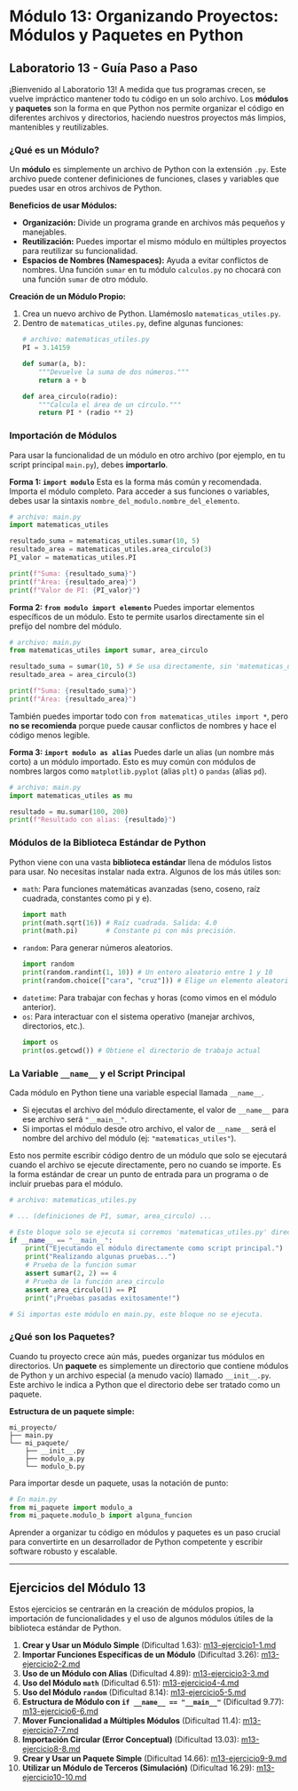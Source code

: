 # Módulo 13: Organizando Proyectos: Módulos y Paquetes en Python

## Laboratorio 13 - Guía Paso a Paso

¡Bienvenido al Laboratorio 13! A medida que tus programas crecen, se vuelve impráctico mantener todo tu código en un solo archivo. Los **módulos** y **paquetes** son la forma en que Python nos permite organizar el código en diferentes archivos y directorios, haciendo nuestros proyectos más limpios, mantenibles y reutilizables.

### ¿Qué es un Módulo?
Un **módulo** es simplemente un archivo de Python con la extensión `.py`. Este archivo puede contener definiciones de funciones, clases y variables que puedes usar en otros archivos de Python.

**Beneficios de usar Módulos:**
*   **Organización:** Divide un programa grande en archivos más pequeños y manejables.
*   **Reutilización:** Puedes importar el mismo módulo en múltiples proyectos para reutilizar su funcionalidad.
*   **Espacios de Nombres (Namespaces):** Ayuda a evitar conflictos de nombres. Una función `sumar` en tu módulo `calculos.py` no chocará con una función `sumar` de otro módulo.

**Creación de un Módulo Propio:**
1.  Crea un nuevo archivo de Python. Llamémoslo `matematicas_utiles.py`.
2.  Dentro de `matematicas_utiles.py`, define algunas funciones:
    ```python
    # archivo: matematicas_utiles.py
    PI = 3.14159

    def sumar(a, b):
        """Devuelve la suma de dos números."""
        return a + b

    def area_circulo(radio):
        """Calcula el área de un círculo."""
        return PI * (radio ** 2)
    ```

### Importación de Módulos
Para usar la funcionalidad de un módulo en otro archivo (por ejemplo, en tu script principal `main.py`), debes **importarlo**.

**Forma 1: `import modulo`**
Esta es la forma más común y recomendada. Importa el módulo completo. Para acceder a sus funciones o variables, debes usar la sintaxis `nombre_del_modulo.nombre_del_elemento`.
```python
# archivo: main.py
import matematicas_utiles

resultado_suma = matematicas_utiles.sumar(10, 5)
resultado_area = matematicas_utiles.area_circulo(3)
PI_valor = matematicas_utiles.PI

print(f"Suma: {resultado_suma}")
print(f"Área: {resultado_area}")
print(f"Valor de PI: {PI_valor}")
```

**Forma 2: `from modulo import elemento`**
Puedes importar elementos específicos de un módulo. Esto te permite usarlos directamente sin el prefijo del nombre del módulo.
```python
# archivo: main.py
from matematicas_utiles import sumar, area_circulo

resultado_suma = sumar(10, 5) # Se usa directamente, sin 'matematicas_utiles.'
resultado_area = area_circulo(3)

print(f"Suma: {resultado_suma}")
print(f"Área: {resultado_area}")
```
También puedes importar todo con `from matematicas_utiles import *`, pero **no se recomienda** porque puede causar conflictos de nombres y hace el código menos legible.

**Forma 3: `import modulo as alias`**
Puedes darle un alias (un nombre más corto) a un módulo importado. Esto es muy común con módulos de nombres largos como `matplotlib.pyplot` (alias `plt`) o `pandas` (alias `pd`).
```python
# archivo: main.py
import matematicas_utiles as mu

resultado = mu.sumar(100, 200)
print(f"Resultado con alias: {resultado}")
```

### Módulos de la Biblioteca Estándar de Python
Python viene con una vasta **biblioteca estándar** llena de módulos listos para usar. No necesitas instalar nada extra. Algunos de los más útiles son:

*   `math`: Para funciones matemáticas avanzadas (seno, coseno, raíz cuadrada, constantes como pi y e).
    ```python
    import math
    print(math.sqrt(16)) # Raíz cuadrada. Salida: 4.0
    print(math.pi)       # Constante pi con más precisión.
    ```
*   `random`: Para generar números aleatorios.
    ```python
    import random
    print(random.randint(1, 10)) # Un entero aleatorio entre 1 y 10
    print(random.choice(["cara", "cruz"])) # Elige un elemento aleatorio de una lista
    ```
*   `datetime`: Para trabajar con fechas y horas (como vimos en el módulo anterior).
*   `os`: Para interactuar con el sistema operativo (manejar archivos, directorios, etc.).
    ```python
    import os
    print(os.getcwd()) # Obtiene el directorio de trabajo actual
    ```

### La Variable `__name__` y el Script Principal
Cada módulo en Python tiene una variable especial llamada `__name__`.
*   Si ejecutas el archivo del módulo directamente, el valor de `__name__` para ese archivo será `"__main__"`.
*   Si importas el módulo desde otro archivo, el valor de `__name__` será el nombre del archivo del módulo (ej: `"matematicas_utiles"`).

Esto nos permite escribir código dentro de un módulo que solo se ejecutará cuando el archivo se ejecute directamente, pero no cuando se importe. Es la forma estándar de crear un punto de entrada para un programa o de incluir pruebas para el módulo.

```python
# archivo: matematicas_utiles.py

# ... (definiciones de PI, sumar, area_circulo) ...

# Este bloque solo se ejecuta si corremos 'matematicas_utiles.py' directamente
if __name__ == "__main__":
    print("Ejecutando el módulo directamente como script principal.")
    print("Realizando algunas pruebas...")
    # Prueba de la función sumar
    assert sumar(2, 2) == 4
    # Prueba de la función area_circulo
    assert area_circulo(1) == PI
    print("¡Pruebas pasadas exitosamente!")

# Si importas este módulo en main.py, este bloque no se ejecuta.
```

### ¿Qué son los Paquetes?
Cuando tu proyecto crece aún más, puedes organizar tus módulos en directorios. Un **paquete** es simplemente un directorio que contiene módulos de Python y un archivo especial (a menudo vacío) llamado `__init__.py`. Este archivo le indica a Python que el directorio debe ser tratado como un paquete.

**Estructura de un paquete simple:**
```
mi_proyecto/
├── main.py
└── mi_paquete/
    ├── __init__.py
    ├── modulo_a.py
    └── modulo_b.py
```
Para importar desde un paquete, usas la notación de punto:
```python
# En main.py
from mi_paquete import modulo_a
from mi_paquete.modulo_b import alguna_funcion
```

Aprender a organizar tu código en módulos y paquetes es un paso crucial para convertirte en un desarrollador de Python competente y escribir software robusto y escalable.

---

## Ejercicios del Módulo 13

Estos ejercicios se centrarán en la creación de módulos propios, la importación de funcionalidades y el uso de algunos módulos útiles de la biblioteca estándar de Python.

1.  **Crear y Usar un Módulo Simple** (Dificultad 1.63): [m13-ejercicio1-1.md](m13-ejercicio1-1.md)
2.  **Importar Funciones Específicas de un Módulo** (Dificultad 3.26): [m13-ejercicio2-2.md](m13-ejercicio2-2.md)
3.  **Uso de un Módulo con Alias** (Dificultad 4.89): [m13-ejercicio3-3.md](m13-ejercicio3-3.md)
4.  **Uso del Módulo `math`** (Dificultad 6.51): [m13-ejercicio4-4.md](m13-ejercicio4-4.md)
5.  **Uso del Módulo `random`** (Dificultad 8.14): [m13-ejercicio5-5.md](m13-ejercicio5-5.md)
6.  **Estructura de Módulo con `if __name__ == "__main__"`** (Dificultad 9.77): [m13-ejercicio6-6.md](m13-ejercicio6-6.md)
7.  **Mover Funcionalidad a Múltiples Módulos** (Dificultad 11.4): [m13-ejercicio7-7.md](m13-ejercicio7-7.md)
8.  **Importación Circular (Error Conceptual)** (Dificultad 13.03): [m13-ejercicio8-8.md](m13-ejercicio8-8.md)
9.  **Crear y Usar un Paquete Simple** (Dificultad 14.66): [m13-ejercicio9-9.md](m13-ejercicio9-9.md)
10. **Utilizar un Módulo de Terceros (Simulación)** (Dificultad 16.29): [m13-ejercicio10-10.md](m13-ejercicio10-10.md)

